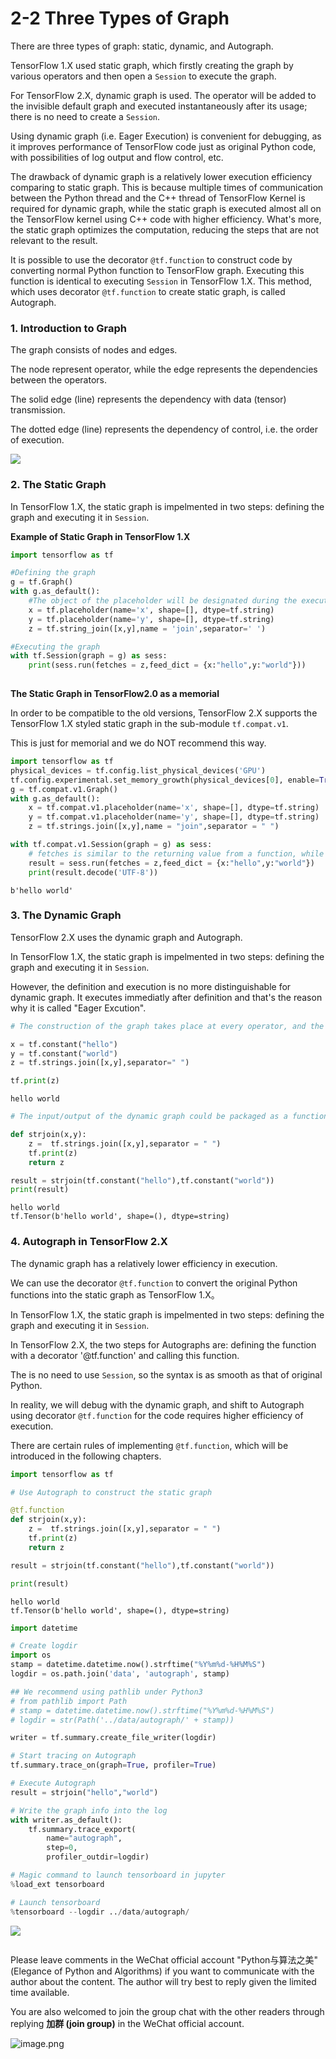 # 2-2 Three Types of Graph


There are three types of graph: static, dynamic, and Autograph.

TensorFlow 1.X used static graph, which firstly creating the graph by various operators and then open a `Session` to execute the graph.

For TensorFlow 2.X, dynamic graph is used. The operator will be added to the invisible default graph and executed instantaneously after its usage; there is no need to create a `Session`.

Using dynamic graph (i.e. Eager Execution) is convenient for debugging, as it improves performance of TensorFlow code just as original Python code, with possibilities of log output and flow control, etc.

The drawback of dynamic graph is a relatively lower execution efficiency comparing to static graph. This is because multiple times of communication between the Python thread and the C++ thread of TensorFlow Kernel is required for dynamic graph, while the static graph is executed almost all on the TensorFlow kernel using C++ code with higher efficiency. What's more, the static graph optimizes the computation, reducing the steps that are not relevant to the result.

It is possible to use the decorator `@tf.function` to construct code by converting normal Python function to TensorFlow graph. Executing this function is identical to executing `Session` in TensorFlow 1.X. This method, which uses decorator `@tf.function` to create static graph, is called Autograph.

### 1. Introduction to Graph


The graph consists of nodes and edges.

The node represent operator, while the edge represents the dependencies between the operators.

The solid edge (line) represents the dependency with data (tensor) transmission.

The dotted edge (line) represents the dependency of control, i.e. the order of execution.

![](../data/strjoin_graph.png)


### 2. The Static Graph


In TensorFlow 1.X, the static graph is impelmented in two steps: defining the graph and executing it in `Session`.

<!-- #region -->
**Example of Static Graph in TensorFlow 1.X**

```python
import tensorflow as tf

#Defining the graph
g = tf.Graph()
with g.as_default():
    #The object of the placeholder will be designated during the execution of the Session
    x = tf.placeholder(name='x', shape=[], dtype=tf.string)  
    y = tf.placeholder(name='y', shape=[], dtype=tf.string)
    z = tf.string_join([x,y],name = 'join',separator=' ')

#Executing the graph
with tf.Session(graph = g) as sess:
    print(sess.run(fetches = z,feed_dict = {x:"hello",y:"world"}))
   
```
<!-- #endregion -->

**The Static Graph in TensorFlow2.0 as a memorial**

In order to be compatible to the old versions,  TensorFlow 2.X supports the TensorFlow 1.X styled static graph in the sub-module `tf.compat.v1`.

This is just for memorial and we do NOT recommend this way.

```python
import tensorflow as tf
physical_devices = tf.config.list_physical_devices('GPU')
tf.config.experimental.set_memory_growth(physical_devices[0], enable=True)
g = tf.compat.v1.Graph()
with g.as_default():
    x = tf.compat.v1.placeholder(name='x', shape=[], dtype=tf.string)
    y = tf.compat.v1.placeholder(name='y', shape=[], dtype=tf.string)
    z = tf.strings.join([x,y],name = "join",separator = " ")

with tf.compat.v1.Session(graph = g) as sess:
    # fetches is similar to the returning value from a function, while the placeholders in feed_dict is the input argument list to this function
    result = sess.run(fetches = z,feed_dict = {x:"hello",y:"world"})
    print(result.decode('UTF-8'))

```

```
b'hello world'
```


### 3. The Dynamic Graph


TensorFlow 2.X uses the dynamic graph and Autograph.

In TensorFlow 1.X, the static graph is impelmented in two steps: defining the graph and executing it in `Session`.

However, the definition and execution is no more distinguishable for dynamic graph. It executes immediatly after definition and that's the reason why it is called "Eager Excution".


```python
# The construction of the graph takes place at every operator, and the graph execution is immediately following each construction.

x = tf.constant("hello")
y = tf.constant("world")
z = tf.strings.join([x,y],separator=" ")

tf.print(z)
```

```
hello world
```

```python
# The input/output of the dynamic graph could be packaged as a function

def strjoin(x,y):
    z =  tf.strings.join([x,y],separator = " ")
    tf.print(z)
    return z

result = strjoin(tf.constant("hello"),tf.constant("world"))
print(result)
```

```
hello world
tf.Tensor(b'hello world', shape=(), dtype=string)
```


### 4. Autograph in TensorFlow 2.X


The dynamic graph has a relatively lower efficiency in execution.

We can use the decorator `@tf.function` to convert the original Python functions into the static graph as TensorFlow 1.X。

In TensorFlow 1.X, the static graph is impelmented in two steps: defining the graph and executing it in `Session`.

In TensorFlow 2.X, the two steps for Autographs are: defining the function with a decorator '@tf.function' and calling this function.

The is no need to use `Session`, so the syntax is as smooth as that of original Python.

In reality, we will debug with the dynamic graph, and shift to Autograph using decorator `@tf.function` for the code requires higher efficiency of execution.

There are certain rules of implementing `@tf.function`, which will be introduced in the following chapters.


```python
import tensorflow as tf

# Use Autograph to construct the static graph

@tf.function
def strjoin(x,y):
    z =  tf.strings.join([x,y],separator = " ")
    tf.print(z)
    return z

result = strjoin(tf.constant("hello"),tf.constant("world"))

print(result)
```

```
hello world
tf.Tensor(b'hello world', shape=(), dtype=string)
```

```python
import datetime

# Create logdir
import os
stamp = datetime.datetime.now().strftime("%Y%m%d-%H%M%S")
logdir = os.path.join('data', 'autograph', stamp)

## We recommend using pathlib under Python3
# from pathlib import Path
# stamp = datetime.datetime.now().strftime("%Y%m%d-%H%M%S")
# logdir = str(Path('../data/autograph/' + stamp))

writer = tf.summary.create_file_writer(logdir)

# Start tracing on Autograph
tf.summary.trace_on(graph=True, profiler=True) 

# Execute Autograph
result = strjoin("hello","world")

# Write the graph info into the log
with writer.as_default():
    tf.summary.trace_export(
        name="autograph",
        step=0,
        profiler_outdir=logdir)
```

```python
# Magic command to launch tensorboard in jupyter
%load_ext tensorboard
```

```python
# Launch tensorboard
%tensorboard --logdir ../data/autograph/
```

![](../data/2-2-tensorboard计算图.jpg)

```python

```

Please leave comments in the WeChat official account "Python与算法之美" (Elegance of Python and Algorithms) if you want to communicate with the author about the content. The author will try best to reply given the limited time available.

You are also welcomed to join the group chat with the other readers through replying **加群 (join group)** in the WeChat official account.

![image.png](../data/Python与算法之美logo.jpg)
